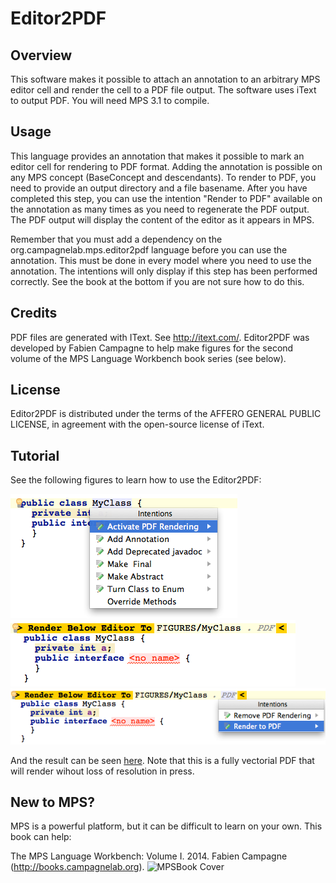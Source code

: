 Editor2PDF
==========

Overview
--------
This software makes it possible to attach an annotation to an arbitrary MPS editor cell and render the cell to a PDF file output. The software uses iText to output PDF. You will need MPS 3.1 to compile.

Usage
-----
This language provides an annotation that makes it possible to mark an editor cell for rendering to PDF format. Adding the annotation is possible on any MPS concept (BaseConcept and descendants). To render to PDF, you need to provide an output directory and a file basename. After you have completed this step, you can use the intention "Render to PDF" available on the annotation as many times as you need to regenerate the PDF output. The PDF output will display the content of the editor as it appears in MPS.

Remember that you must add a dependency on the org.campagnelab.mps.editor2pdf
language before you can use the annotation. This must be done in every model where you
need to use the annotation. The intentions will only display if this step has been performed correctly.
See the book at the bottom if you are not sure how to do this.

Credits
-------
PDF files are generated with IText. See http://itext.com/. Editor2PDF was developed by Fabien Campagne to help make figures for the second volume of the MPS Language Workbench book series (see below).

License
-------
Editor2PDF is distributed under the terms of the AFFERO GENERAL PUBLIC LICENSE, in agreement with the open-source license of iText.

Tutorial
--------

See the following figures to learn how to use the Editor2PDF:

![Step 0](figures/Tutorial0.png)
![Step 1](figures/Tutorial1.png)
![Step 2](figures/Tutorial2.png)

And the result can be seen [here](figures/MyClass.pdf). Note that this is a fully vectorial PDF that will render wihout loss of resolution in press.

New to MPS? 
-----------
MPS is a powerful platform, but it can be difficult to learn on your own. This book can help:

The MPS Language Workbench: Volume I. 2014. Fabien Campagne (http://books.campagnelab.org).
![MPSBook Cover](http://campagnelab.org/files/MPS_Book-Cover-Volume1-small.png) 

